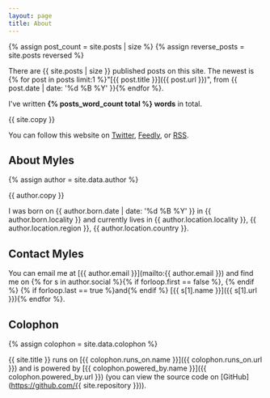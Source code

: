 ```yaml
---
layout: page
title: About
---
```


{% assign post_count = site.posts | size %}
{% assign reverse_posts = site.posts reversed %}

There are {{ site.posts | size }} published posts on this site. The newest is {% for post in posts limit:1 %}"[{{ post.title }}]({{ post.url }})", from {{ post.date | date: '%d %B %Y' }}{% endfor %}.

I've written **{% posts_word_count total %} words** in total.

{{ site.copy }}

You can follow this website on [Twitter](https://twitter.com/MylesWeb), [Feedly](http://cloud.feedly.com/#subscription%2Ffeed%2Fhttps%3A%2F%2Fmylesbraithwaite.com%2Ffeeds%2F), or [RSS](https://mylesbraithwaite.com/feeds/).

## About Myles

{% assign author = site.data.author %}

{{ author.copy }}

I was born on {{ author.born.date | date: '%d %B %Y' }} in {{ author.born.locality }} and currently lives in {{ author.location.locality }}, {{ author.location.region }}, {{ author.location.country }}.

## Contact Myles

You can email me at [{{ author.email }}](mailto:{{ author.email }}) and find me on {% for s in author.social %}{% if forloop.first == false %}, {% endif %} {% if forloop.last == true %}and{% endif %} [{{ s[1].name }}]({{ s[1].url }}){% endfor %}.

## Colophon

{% assign colophon = site.data.colophon %}

{{ site.title }} runs on [{{ colophon.runs_on.name }}]({{ colophon.runs_on.url }}) and is powered by [{{ colophon.powered_by.name }}]({{ colophon.powered_by.url }}) (you can view the source code on [GitHub](https://github.com/{{ site.repository }})).
